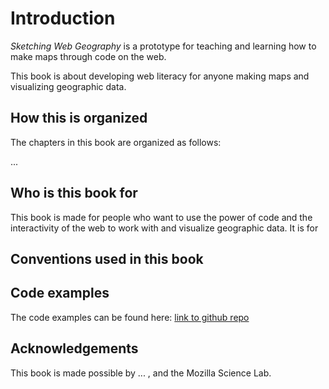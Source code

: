 Introduction
=======

*Sketching Web Geography* is a prototype for teaching and learning how to make maps through code on the web. 

This book is about developing web literacy for anyone making maps and visualizing geographic data. 



<!--This is an experiment to sketch out how geographic information systems (GIS) are changing with the development of  -->


## How this is organized
The chapters in this book are organized as follows:

...

## Who is this book for
This book is made for people who want to use the power of code and the interactivity of the web to work with and visualize geographic data. It is for 

## Conventions used in this book


## Code examples
The code examples can be found here: [link to github repo]()

## Acknowledgements
This book is made possible by ... , and the Mozilla Science Lab. 

